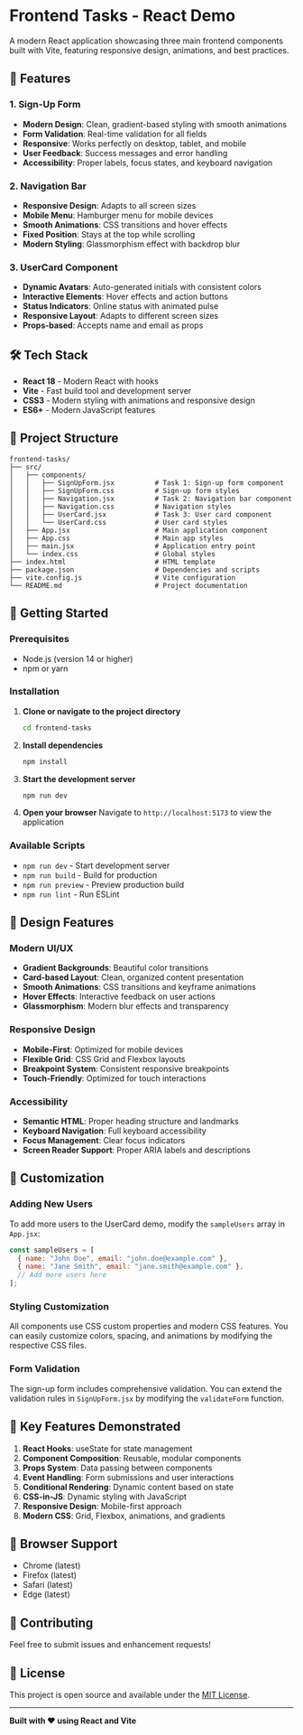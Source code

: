 # Frontend Tasks - React Demo

A modern React application showcasing three main frontend components built with Vite, featuring responsive design, animations, and best practices.

## 🚀 Features

### 1. Sign-Up Form

- **Modern Design**: Clean, gradient-based styling with smooth animations
- **Form Validation**: Real-time validation for all fields
- **Responsive**: Works perfectly on desktop, tablet, and mobile
- **User Feedback**: Success messages and error handling
- **Accessibility**: Proper labels, focus states, and keyboard navigation

### 2. Navigation Bar

- **Responsive Design**: Adapts to all screen sizes
- **Mobile Menu**: Hamburger menu for mobile devices
- **Smooth Animations**: CSS transitions and hover effects
- **Fixed Position**: Stays at the top while scrolling
- **Modern Styling**: Glassmorphism effect with backdrop blur

### 3. UserCard Component

- **Dynamic Avatars**: Auto-generated initials with consistent colors
- **Interactive Elements**: Hover effects and action buttons
- **Status Indicators**: Online status with animated pulse
- **Responsive Layout**: Adapts to different screen sizes
- **Props-based**: Accepts name and email as props

## 🛠️ Tech Stack

- **React 18** - Modern React with hooks
- **Vite** - Fast build tool and development server
- **CSS3** - Modern styling with animations and responsive design
- **ES6+** - Modern JavaScript features

## 📁 Project Structure

```
frontend-tasks/
├── src/
│   ├── components/
│   │   ├── SignUpForm.jsx          # Task 1: Sign-up form component
│   │   ├── SignUpForm.css          # Sign-up form styles
│   │   ├── Navigation.jsx          # Task 2: Navigation bar component
│   │   ├── Navigation.css          # Navigation styles
│   │   ├── UserCard.jsx            # Task 3: User card component
│   │   └── UserCard.css            # User card styles
│   ├── App.jsx                     # Main application component
│   ├── App.css                     # Main app styles
│   ├── main.jsx                    # Application entry point
│   └── index.css                   # Global styles
├── index.html                      # HTML template
├── package.json                    # Dependencies and scripts
├── vite.config.js                  # Vite configuration
└── README.md                       # Project documentation
```

## 🚀 Getting Started

### Prerequisites

- Node.js (version 14 or higher)
- npm or yarn

### Installation

1. **Clone or navigate to the project directory**

   ```bash
   cd frontend-tasks
   ```

2. **Install dependencies**

   ```bash
   npm install
   ```

3. **Start the development server**

   ```bash
   npm run dev
   ```

4. **Open your browser**
   Navigate to `http://localhost:5173` to view the application

### Available Scripts

- `npm run dev` - Start development server
- `npm run build` - Build for production
- `npm run preview` - Preview production build
- `npm run lint` - Run ESLint

## 🎨 Design Features

### Modern UI/UX

- **Gradient Backgrounds**: Beautiful color transitions
- **Card-based Layout**: Clean, organized content presentation
- **Smooth Animations**: CSS transitions and keyframe animations
- **Hover Effects**: Interactive feedback on user actions
- **Glassmorphism**: Modern blur effects and transparency

### Responsive Design

- **Mobile-First**: Optimized for mobile devices
- **Flexible Grid**: CSS Grid and Flexbox layouts
- **Breakpoint System**: Consistent responsive breakpoints
- **Touch-Friendly**: Optimized for touch interactions

### Accessibility

- **Semantic HTML**: Proper heading structure and landmarks
- **Keyboard Navigation**: Full keyboard accessibility
- **Focus Management**: Clear focus indicators
- **Screen Reader Support**: Proper ARIA labels and descriptions

## 🔧 Customization

### Adding New Users

To add more users to the UserCard demo, modify the `sampleUsers` array in `App.jsx`:

```javascript
const sampleUsers = [
  { name: "John Doe", email: "john.doe@example.com" },
  { name: "Jane Smith", email: "jane.smith@example.com" },
  // Add more users here
];
```

### Styling Customization

All components use CSS custom properties and modern CSS features. You can easily customize colors, spacing, and animations by modifying the respective CSS files.

### Form Validation

The sign-up form includes comprehensive validation. You can extend the validation rules in `SignUpForm.jsx` by modifying the `validateForm` function.

## 🌟 Key Features Demonstrated

1. **React Hooks**: useState for state management
2. **Component Composition**: Reusable, modular components
3. **Props System**: Data passing between components
4. **Event Handling**: Form submissions and user interactions
5. **Conditional Rendering**: Dynamic content based on state
6. **CSS-in-JS**: Dynamic styling with JavaScript
7. **Responsive Design**: Mobile-first approach
8. **Modern CSS**: Grid, Flexbox, animations, and gradients

## 📱 Browser Support

- Chrome (latest)
- Firefox (latest)
- Safari (latest)
- Edge (latest)

## 🤝 Contributing

Feel free to submit issues and enhancement requests!

## 📄 License

This project is open source and available under the [MIT License](LICENSE).

---

**Built with ❤️ using React and Vite**
